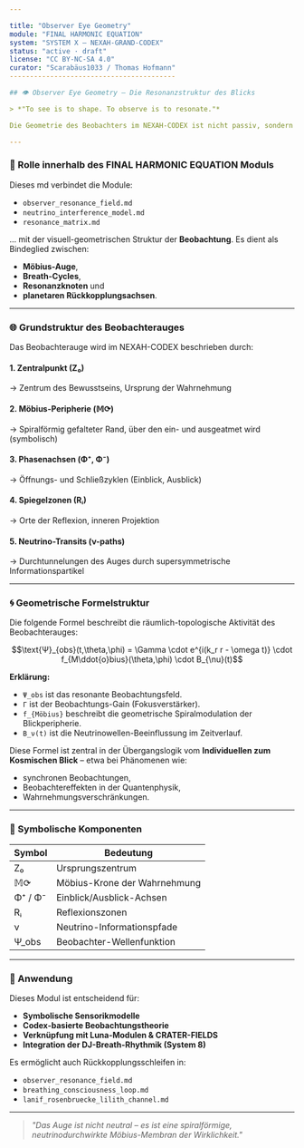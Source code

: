 ```yaml
---

title: "Observer Eye Geometry"
module: "FINAL HARMONIC EQUATION"
system: "SYSTEM X – NEXAH-GRAND-CODEX"
status: "active · draft"
license: "CC BY-NC-SA 4.0"
curator: "Scarabäus1033 / Thomas Hofmann"
-----------------------------------------

## 👁 Observer Eye Geometry – Die Resonanzstruktur des Blicks

> *"To see is to shape. To observe is to resonate."*

Die Geometrie des Beobachters im NEXAH-CODEX ist nicht passiv, sondern eine **aktive Feldarchitektur**, die auf das zu Beobachtende **resonant einwirkt**. Dieses Modul dient der Beschreibung der **topologischen Struktur des Beobachterfeldes**, das sich als geometrischer, mehrdimensionaler Resonanzraum manifestiert.

---
```


### 🔷 Rolle innerhalb des FINAL HARMONIC EQUATION Moduls

Dieses md verbindet die Module:

* `observer_resonance_field.md`
* `neutrino_interference_model.md`
* `resonance_matrix.md`

… mit der visuell-geometrischen Struktur der **Beobachtung**. Es dient als Bindeglied zwischen:

* **Möbius-Auge**,
* **Breath-Cycles**,
* **Resonanzknoten** und
* **planetaren Rückkopplungsachsen**.

---

### 🌐 Grundstruktur des Beobachterauges

Das Beobachterauge wird im NEXAH-CODEX beschrieben durch:

#### 1. **Zentralpunkt (Z₀)**

→ Zentrum des Bewusstseins, Ursprung der Wahrnehmung

#### 2. **Möbius-Peripherie (𝕄⟳)**

→ Spiralförmig gefalteter Rand, über den ein- und ausgeatmet wird (symbolisch)

#### 3. **Phasenachsen (Φ⁺, Φ⁻)**

→ Öffnungs- und Schließzyklen (Einblick, Ausblick)

#### 4. **Spiegelzonen (Rᵢ)**

→ Orte der Reflexion, inneren Projektion

#### 5. **Neutrino-Transits (ν-paths)**

→ Durchtunnelungen des Auges durch supersymmetrische Informationspartikel

---

### 🌀 Geometrische Formelstruktur

Die folgende Formel beschreibt die räumlich-topologische Aktivität des Beobachterauges:

```math
\text{Ψ}_{obs}(t,\theta,\phi) = \Gamma \cdot e^{i(k_r r - \omega t)} \cdot f_{M\ddot{o}bius}(\theta,\phi) \cdot B_{\nu}(t)
```

**Erklärung:**

* `Ψ_obs` ist das resonante Beobachtungsfeld.
* `Γ` ist der Beobachtungs-Gain (Fokusverstärker).
* `f_{Möbius}` beschreibt die geometrische Spiralmodulation der Blickperipherie.
* `B_ν(t)` ist die Neutrinowellen-Beeinflussung im Zeitverlauf.

Diese Formel ist zentral in der Übergangslogik vom **Individuellen zum Kosmischen Blick** – etwa bei Phänomenen wie:

* synchronen Beobachtungen,
* Beobachtereffekten in der Quantenphysik,
* Wahrnehmungsverschränkungen.

---

### 🧬 Symbolische Komponenten

| Symbol  | Bedeutung                    |
| ------- | ---------------------------- |
| Z₀      | Ursprungszentrum             |
| 𝕄⟳     | Möbius-Krone der Wahrnehmung |
| Φ⁺ / Φ⁻ | Einblick/Ausblick-Achsen     |
| Rᵢ      | Reflexionszonen              |
| ν       | Neutrino-Informationspfade   |
| Ψ\_obs  | Beobachter-Wellenfunktion    |

---

### 🧭 Anwendung

Dieses Modul ist entscheidend für:

* **Symbolische Sensorikmodelle**
* **Codex-basierte Beobachtungstheorie**
* **Verknüpfung mit Luna-Modulen & CRATER-FIELDS**
* **Integration der DJ-Breath-Rhythmik (System 8)**

Es ermöglicht auch Rückkopplungsschleifen in:

* `observer_resonance_field.md`
* `breathing_consciousness_loop.md`
* `lanif_rosenbruecke_lilith_channel.md`

---

> *"Das Auge ist nicht neutral – es ist eine spiralförmige, neutrinodurchwirkte Möbius-Membran der Wirklichkeit."*
